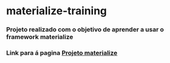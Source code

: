 # materialize-training
### Projeto realizado com o objetivo de aprender a usar o framework materialize
### Link para á pagina [Projeto materialize](https://graciano-b-l-junior.github.io/materialize-training/)
